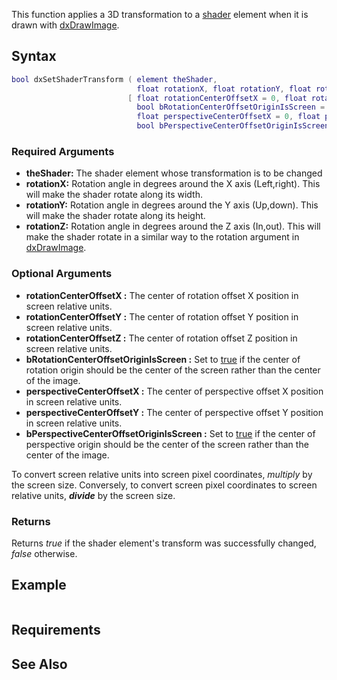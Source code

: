 This function applies a 3D transformation to a [shader](/shader.md "wikilink") element when it is drawn with [dxDrawImage](/dxDrawImage.md "wikilink").

Syntax
------

``` lua
bool dxSetShaderTransform ( element theShader,
                            float rotationX, float rotationY, float rotationZ,
                          [ float rotationCenterOffsetX = 0, float rotationCenterOffsetY = 0, float rotationCenterOffsetZ = 0,
                            bool bRotationCenterOffsetOriginIsScreen = false,
                            float perspectiveCenterOffsetX = 0, float perspectiveCenterOffsetY = 0,
                            bool bPerspectiveCenterOffsetOriginIsScreen = false ] )
```

### Required Arguments

-   **theShader:** The shader element whose transformation is to be changed
-   **rotationX:** Rotation angle in degrees around the X axis (Left,right). This will make the shader rotate along its width.
-   **rotationY:** Rotation angle in degrees around the Y axis (Up,down). This will make the shader rotate along its height.
-   **rotationZ:** Rotation angle in degrees around the Z axis (In,out). This will make the shader rotate in a similar way to the rotation argument in [dxDrawImage](/dxDrawImage.md "wikilink").

### Optional Arguments

-   **rotationCenterOffsetX :** The center of rotation offset X position in screen relative units.
-   **rotationCenterOffsetY :** The center of rotation offset Y position in screen relative units.
-   **rotationCenterOffsetZ :** The center of rotation offset Z position in screen relative units.
-   **bRotationCenterOffsetOriginIsScreen :** Set to [true](/boolean.md "wikilink") if the center of rotation origin should be the center of the screen rather than the center of the image.
-   **perspectiveCenterOffsetX :** The center of perspective offset X position in screen relative units.
-   **perspectiveCenterOffsetY :** The center of perspective offset Y position in screen relative units.
-   **bPerspectiveCenterOffsetOriginIsScreen :** Set to [true](/boolean.md "wikilink") if the center of perspective origin should be the center of the screen rather than the center of the image.

To convert screen relative units into screen pixel coordinates, *multiply* by the screen size. Conversely, to convert screen pixel coordinates to screen relative units, ***divide*** by the screen size.

### Returns

Returns *true* if the shader element's transform was successfully changed, *false* otherwise.

Example
-------

``` lua
```

Requirements
------------

See Also
--------

